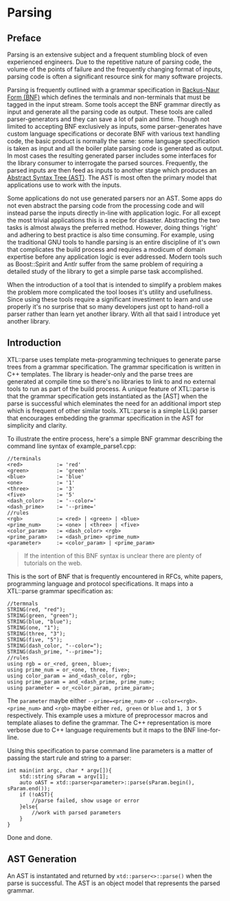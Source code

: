 
Parsing
=======

Preface
-------

Parsing is an extensive subject and a frequent stumbling block of even experienced engineers.  Due to the repetitive nature of parsing code, the volume of the points of failure and the frequently changing format of inputs, parsing code is often a significant resource sink for many software projects.

Parsing is frequently outlined with a grammar specification in [Backus-Naur Form (BNF)](https://en.wikipedia.org/wiki/Backus%E2%80%93Naur_Form) which defines the terminals and non-terminals that must be tagged in the input stream. Some tools accept the BNF grammar directly as input and generate all the parsing code as output. These tools are called parser-generators and they can save a lot of pain and time. Though not limited to accepting BNF exclusively as inputs, some parser-generates have custom language specifications or decorate BNF with various text handling code, the basic product is normally the same: some language specification is taken as input and all the boiler plate parsing code is generated as output. In most cases the resulting generated parser includes some interfaces for the library consumer to interrogate the parsed sources. Frequently, the parsed inputs are then feed as inputs to another stage which produces an [Abstract Syntax Tree (AST)](https://en.wikipedia.org/wiki/Backus%E2%80%93Naur_Form). The AST is most often the primary model that applications use to work with the inputs.

Some applications do not use generated parsers nor an AST. Some apps do not even abstract the parsing code from the processing code and will instead parse the inputs directly in-line with application logic. For all except the most trivial applications this is a recipe for disaster. Abstracting the two tasks is almost always the preferred method. However, doing things 'right' and adhering to best practice is also time consuming. For example, using the traditional GNU tools to handle parsing is an entire discipline of it's own that complicates the build process and requires a modicum of domain expertise before any application logic is ever addressed. Modern tools such as Boost::Spirit and Antlr suffer from the same problem of requiring a detailed study of the library to get a simple parse task accomplished.

When the introduction of a tool that is intended to simplify a problem makes the problem more complicated the tool looses it's utility and usefullness. Since using these tools require a significant investiment to learn and use properly it's no surprise that so many developers just opt to hand-roll a parser rather than learn yet another library. With all that said I introduce yet another library.

Introduction
------------

XTL::parse uses template meta-programming techniques to generate parse trees from a grammar specification.  The grammar specification is written in C++ templates. The library is header-only and the parse trees are generated at compile time so there's no libraries to link to and no external tools to run as part of the build process. A unique feature of XTL::parse is that the grammar specification gets instantiated as the [AST] when the parse is successful which eleminates the need for an additional import step which is frequent of other similar tools. XTL::parse is a simple LL(k) parser that encourages embedding the grammar specification in the AST for simplicity and clarity.

To illustrate the entire process, here's a simple BNF grammar describing the command line syntax of example_parse1.cpp:

~~~{.cpp}
//terminals
<red>           := 'red'
<green>         := 'green'
<blue>          := 'blue'
<one>           := '1'
<three>         := '3'
<five>          := '5'
<dash_color>    := '--color='
<dash_prime>    := '--prime='
//rules
<rgb>           := <red> | <green> | <blue>
<prime_num>     := <one> | <three> | <five>
<color_param>   := <dash_color> <rgb>
<prime_param>   := <dash_prime> <prime_num>
<parameter>     := <color_param> | <prime_param>
~~~
> If the intention of this BNF syntax is unclear there are plenty of tutorials on the web.

This is the sort of BNF that is frequently encountered in RFCs, white papers, programming language and protocol specifications. It maps into a XTL::parse grammar specification as:

~~~{.cpp}
//termnals
STRING(red, "red");
STRING(green, "green");
STRING(blue, "blue");
STRING(one, "1");
STRING(three, "3");
STRING(five, "5");
STRING(dash_color, "--color=");
STRING(dash_prime, "--prime=");
//rules
using rgb = or_<red, green, blue>;
using prime_num = or_<one, three, five>;
using color_param = and_<dash_color, rgb>;
using prime_param = and_<dash_prime, prime_num>;
using parameter = or_<color_param, prime_param>;
~~~

The `parameter` maybe either `--prime=<prime_num>` or `--color=<rgb>`. `<prime_num>` and `<rgb>` maybe either `red, green` or `blue` and `1, 3` or  `5` respectively. This example uses a mixture of preprocessor macros and template aliases to define the grammar. The C++ representation is more verbose due to C++ language requirements but it maps to the BNF line-for-line.

Using this specification to parse command line parameters is a matter of passing the start rule and string to a parser:

~~~{.cpp}
int main(int argc, char * argv[]){
    std::string sParam = argv[1];
    auto oAST = xtd::parser<parameter>::parse(sParam.begin(), sParam.end());
    if (!oAST){
        //parse failed, show usage or error
    }else{
        //work with parsed parameters
    }
}
~~~
Done and done.

AST Generation
--------------
An AST is instantated and returned by `xtd::parser<>::parse()` when the parse is successful. The AST is an object model that represents the parsed grammar.
